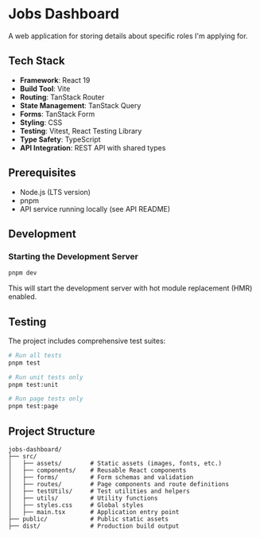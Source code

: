 # Jobs Dashboard

A web application for storing details about specific roles I'm applying for.

## Tech Stack

- **Framework**: React 19
- **Build Tool**: Vite
- **Routing**: TanStack Router
- **State Management**: TanStack Query
- **Forms**: TanStack Form
- **Styling**: CSS
- **Testing**: Vitest, React Testing Library
- **Type Safety**: TypeScript
- **API Integration**: REST API with shared types

## Prerequisites

- Node.js (LTS version)
- pnpm
- API service running locally (see API README)

## Development

### Starting the Development Server

```bash
pnpm dev
```

This will start the development server with hot module replacement (HMR) enabled.

## Testing

The project includes comprehensive test suites:

```bash
# Run all tests
pnpm test

# Run unit tests only
pnpm test:unit

# Run page tests only
pnpm test:page
```

## Project Structure

```
jobs-dashboard/
├── src/
│   ├── assets/        # Static assets (images, fonts, etc.)
│   ├── components/    # Reusable React components
│   ├── forms/         # Form schemas and validation
│   ├── routes/        # Page components and route definitions
│   ├── testUtils/     # Test utilities and helpers
│   ├── utils/         # Utility functions
│   ├── styles.css     # Global styles
│   ├── main.tsx       # Application entry point
├── public/            # Public static assets
├── dist/              # Production build output
```
